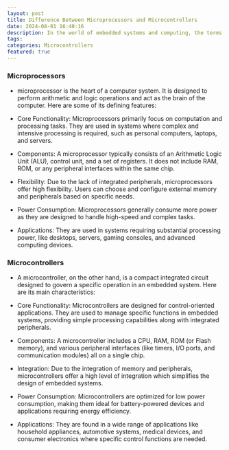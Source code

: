 ```yaml
---
layout: post
title: Difference Between Microprocessors and Microcontrollers
date: 2024-08-01 16:40:16
description: In the world of embedded systems and computing, the terms "microprocessor" and "microcontroller" often come up, and while they might sound similar, they serve different purposes and have distinct characteristics. Let's delve into the key differences between these two crucial components.
tags: 
categories: Microcontrollers
featured: true
---
```


### Microprocessors
- microprocessor is the heart of a computer system. It is designed to perform arithmetic and logic operations and act as the brain of the computer. Here are some of its defining features:

- Core Functionality: Microprocessors primarily focus on computation and processing tasks. They are used in systems where complex and intensive processing is required, such as personal computers, laptops, and servers.

- Components: A microprocessor typically consists of an Arithmetic Logic Unit (ALU), control unit, and a set of registers. It does not include RAM, ROM, or any peripheral interfaces within the same chip.

- Flexibility: Due to the lack of integrated peripherals, microprocessors offer high flexibility. Users can choose and configure external memory and peripherals based on specific needs.

- Power Consumption: Microprocessors generally consume more power as they are designed to handle high-speed and complex tasks.

- Applications: They are used in systems requiring substantial processing power, like desktops, servers, gaming consoles, and advanced computing devices.

### Microcontrollers
- A microcontroller, on the other hand, is a compact integrated circuit designed to govern a specific operation in an embedded system. Here are its main characteristics:

- Core Functionality: Microcontrollers are designed for control-oriented applications. They are used to manage specific functions in embedded systems, providing simple processing capabilities along with integrated peripherals.

- Components: A microcontroller includes a CPU, RAM, ROM (or Flash memory), and various peripheral interfaces (like timers, I/O ports, and communication modules) all on a single chip.

- Integration: Due to the integration of memory and peripherals, microcontrollers offer a high level of integration which simplifies the design of embedded systems.

- Power Consumption: Microcontrollers are optimized for low power consumption, making them ideal for battery-powered devices and applications requiring energy efficiency.

- Applications: They are found in a wide range of applications like household appliances, automotive systems, medical devices, and consumer electronics where specific control functions are needed.